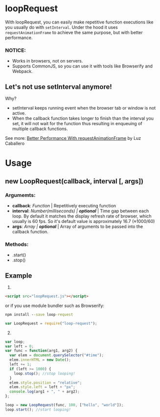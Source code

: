 # loopRequest
With loopRequest, you can easily make repetitive function executions like you usually do with <code>setInterval</code>. Under the hood it uses <code>requestAnimationFrame</code> to achieve the same purpose, but with better performance.
### **NOTICE**:
* Works in browsers, not on servers.
* Supports CommonJS, so you can use it with tools like Browserify and Webpack.

## Let's not use setInterval anymore!
Why?
- setInterval keeps running event when the browser tab or window is not active.
- When the callback function takes longer to finish than the interval you set, it will not wait for the function thus resulting in enqueuing of multiple callback functions.

See more: [Better Performance With requestAnimationFrame](https://dev.opera.com/articles/better-performance-with-requestanimationframe/) by Luz Caballero

# Usage
## new LoopRequest(callback, interval [, args])
### Argumemts:
* **callback**: <em>Function</em> | Repetitively executing function
* **interval**: <em>Number(milliseconds) | **optional** </em>| Time gap between each loop. By default it matches the display refresh rate of browser, which usually is 60 fps. So it's default value is approximately 16.7 (≈1000/60)
* **args**: <em>Array | **optional** </em>| Array of arguments to be passed into the callback function.

### Methods:
* .start()
* .stop()

## Example
1. 
```html
<script src="loopRequest.js"></script>
```
or if you use module bundler such as Browserify:
```cmd
npm install --save loop-request
```
```javascript
var LoopRequest = require("loop-request");
```
2.
```javascript
var loop;
var left = 0;
var func = function(arg1, arg2) {
  var elem = document.querySelector("#time");
  elem.innerHTML = new Date();
  left += 1;
  if (left >= 1000) {
    loop.stop(); //stop looping!
  }
  elem.style.position = "relative";
  elem.style.left = left + "px";
  console.log(arg1 + ", " + arg2);
};

loop = new LoopRequest(func, 100, ["hello", "world"]);
loop.start(); //start looping!
```
